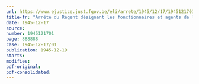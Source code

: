 ```yaml
---
url: https://www.ejustice.just.fgov.be/eli/arrete/1945/12/17/1945121701/justel
title-fr: "Arrêté du Régent désignant les fonctionnaires et agents de l'Etat, des provinces et des communes, chargés de veiller à l'application de l'arrêté royal n° 62, du 16 novembre 1939, portant réglementation de l'activité professionnelle des étrangers et des arrêtés pris en exécution de cet arrêté"
date: 1945-12-17
source:
number: 1945121701
page: 888888
case: 1945-12-17/01
publication: 1945-12-19
starts:
modifies:
pdf-original:
pdf-consolidated:
---
```


